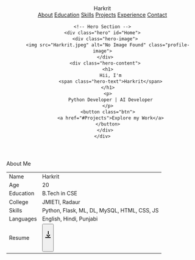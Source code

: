 <!DOCTYPE html>
<html lang="en">

<head>
  <meta charset="UTF-8">
  <meta name="viewport" content="width=device-width, initial-scale=1.0">
  <title>Harkrit Portfolio</title>
  <link rel="stylesheet" href="style.css">
  <link rel="stylesheet" href="script.js">
</head>

<body>
  <header>
    <!-- Navbar -->
    <div class="navbar">
      <div class="name">Harkrit</div>
      <div class="navbar-head">
        <a href="#About">About</a>
        <a href="#Education">Education</a>
        <a href="#Skills">Skills</a>
        <a href="#Projects">Projects</a>
        <a href="#Experience">Experience</a>
        <a href="#Contact">Contact</a>
      </div>
    </div>

    <!-- Hero Section -->
    <div class="hero" id="Home">
      <div class="hero-image">
        <img src="Harkrit.jpeg" alt="No Image Found" class="profile-image">
      </div>
      <div class="hero-content">
        <h1>
          Hii, I'm
          <span class="hero-text">Harkrit</span>
        </h1>
        <p>
          Python Developer | AI Developer
        </p>
        <button class="btn">
          <a href="#Projects">Explore my Work</a>
        </button>
      </div>
    </div>
  </header>

  <!-- About Section-->
  <div class="body-section" id="About">
    <table class="aboutme">
      <p class="me">About Me</p>
      <tbody class="tbody">
        <tr>
          <td class="aboutmetdone">Name</td>
          <td class="aboutmetdtwo">Harkrit</td>
        </tr>
        <tr>
          <td class="aboutmetdone">Age</td>
          <td class="aboutmetdtwo">20</td>
        </tr>
        <tr>
          <td class="aboutmetdone">Education</td>
          <td class="aboutmetdtwo">B.Tech in CSE</td>
        </tr>
        <tr>
          <td class="aboutmetdone">College</td>
          <td class="aboutmetdtwo">JMIETI, Radaur</td>
        </tr>
        <tr>
          <td class="aboutmetdone">Skills</td>
          <td class="aboutmetdtwo">Python, Flask, ML, DL, MySQL, HTML, CSS, JS</td>
        </tr>
        <tr>
          <td class="aboutmetdone">Languages</td>
          <td class="aboutmetdtwo">English, Hindi, Punjabi</td>
        </tr>
        <tr>
          <td class="aboutmetdone">Resume</td>
          <td class="aboutmetdtwo">
            <button class="download-btn" onclick="downloadResume()">
              <svg class="download-icon" viewBox="4 12 14 14" style="width: 14px; height: 64px; ">
                <path d="M12 15.577l-3.538-3.539-1.415 1.414L12 18.405l4.953-4.953-1.414-1.414L12 15.577z" />
                <path d="M11 3h2v9h-2V3z" />
                <path d="M4 19h16v2H4v-2z" />
              </svg>
            </button>
            <script>
              function downloadResume() {
                // Create a link to download the original resume file
                const link = document.createElement('a');
                link.href = 'Harkrit Resume.pdf';  // Your original file
                link.download = 'Harkrit Resume.pdf';
                link.click();
              }
            </script>
          </td>
        </tr>
      </tbody>
    </table>
  </div>
</body>

</html>
